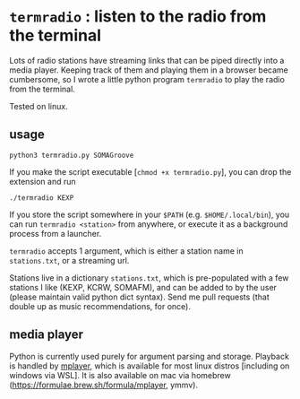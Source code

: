 # `termradio` : listen to the radio from the terminal

Lots of radio stations have streaming links that can be piped directly
into a media player. Keeping track of them and playing them in a
browser became cumbersome, so I wrote a little python program
`termradio` to play the radio from the terminal.

Tested on linux.

## usage

```{python}
python3 termradio.py SOMAGroove
```

If you make the script executable [`chmod +x termradio.py`], you can drop the extension and run

```
./termradio KEXP
```

If you store the script somewhere in your `$PATH` (e.g. `$HOME/.local/bin`), you can run `termradio <station>` from anywhere, or execute it as a background process from a launcher.

`termradio` accepts 1 argument, which is either a station name in
`stations.txt`, or a streaming url. 

Stations live in a dictionary `stations.txt`, which is
pre-populated with a few stations I like (KEXP, KCRW, SOMAFM), and can
be added to by the user (please maintain valid python dict syntax). Send me pull requests (that double up as music recommendations, for once).

## media player

Python is currently used purely for argument parsing and storage.
Playback is handled by [mplayer](https://linux.die.net/man/1/mplayer),
which is available for most linux distros [including on windows via
WSL]. It is also available on mac via homebrew
(https://formulae.brew.sh/formula/mplayer, ymmv). 
